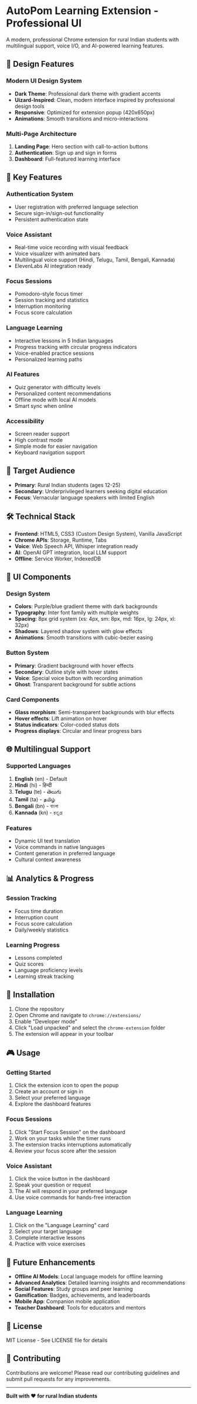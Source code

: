 # AutoPom Learning Extension - Professional UI

A modern, professional Chrome extension for rural Indian students with multilingual support, voice I/O, and AI-powered learning features.

## 🎨 Design Features

### Modern UI Design System
- **Dark Theme**: Professional dark theme with gradient accents
- **Uizard-Inspired**: Clean, modern interface inspired by professional design tools
- **Responsive**: Optimized for extension popup (420x650px)
- **Animations**: Smooth transitions and micro-interactions

### Multi-Page Architecture
1. **Landing Page**: Hero section with call-to-action buttons
2. **Authentication**: Sign up and sign in forms
3. **Dashboard**: Full-featured learning interface

## 🚀 Key Features

### Authentication System
- User registration with preferred language selection
- Secure sign-in/sign-out functionality
- Persistent authentication state

### Voice Assistant
- Real-time voice recording with visual feedback
- Voice visualizer with animated bars
- Multilingual voice support (Hindi, Telugu, Tamil, Bengali, Kannada)
- ElevenLabs AI integration ready

### Focus Sessions
- Pomodoro-style focus timer
- Session tracking and statistics
- Interruption monitoring
- Focus score calculation

### Language Learning
- Interactive lessons in 5 Indian languages
- Progress tracking with circular progress indicators
- Voice-enabled practice sessions
- Personalized learning paths

### AI Features
- Quiz generator with difficulty levels
- Personalized content recommendations
- Offline mode with local AI models
- Smart sync when online

### Accessibility
- Screen reader support
- High contrast mode
- Simple mode for easier navigation
- Keyboard navigation support

## 🎯 Target Audience

- **Primary**: Rural Indian students (ages 12-25)
- **Secondary**: Underprivileged learners seeking digital education
- **Focus**: Vernacular language speakers with limited English

## 🛠 Technical Stack

- **Frontend**: HTML5, CSS3 (Custom Design System), Vanilla JavaScript
- **Chrome APIs**: Storage, Runtime, Tabs
- **Voice**: Web Speech API, Whisper integration ready
- **AI**: OpenAI GPT integration, local LLM support
- **Offline**: Service Worker, IndexedDB

## 📱 UI Components

### Design System
- **Colors**: Purple/blue gradient theme with dark backgrounds
- **Typography**: Inter font family with multiple weights
- **Spacing**: 8px grid system (xs: 4px, sm: 8px, md: 16px, lg: 24px, xl: 32px)
- **Shadows**: Layered shadow system with glow effects
- **Animations**: Smooth transitions with cubic-bezier easing

### Button System
- **Primary**: Gradient background with hover effects
- **Secondary**: Outline style with hover states
- **Voice**: Special voice button with recording animation
- **Ghost**: Transparent background for subtle actions

### Card Components
- **Glass morphism**: Semi-transparent backgrounds with blur effects
- **Hover effects**: Lift animation on hover
- **Status indicators**: Color-coded status dots
- **Progress displays**: Circular and linear progress bars

## 🌐 Multilingual Support

### Supported Languages
1. **English** (en) - Default
2. **Hindi** (hi) - हिन्दी
3. **Telugu** (te) - తెలుగు
4. **Tamil** (ta) - தமிழ்
5. **Bengali** (bn) - বাংলা
6. **Kannada** (kn) - ಕನ್ನಡ

### Features
- Dynamic UI text translation
- Voice commands in native languages
- Content generation in preferred language
- Cultural context awareness

## 📊 Analytics & Progress

### Session Tracking
- Focus time duration
- Interruption count
- Focus score calculation
- Daily/weekly statistics

### Learning Progress
- Lessons completed
- Quiz scores
- Language proficiency levels
- Learning streak tracking

## 🔧 Installation

1. Clone the repository
2. Open Chrome and navigate to `chrome://extensions/`
3. Enable "Developer mode"
4. Click "Load unpacked" and select the `chrome-extension` folder
5. The extension will appear in your toolbar

## 🎮 Usage

### Getting Started
1. Click the extension icon to open the popup
2. Create an account or sign in
3. Select your preferred language
4. Explore the dashboard features

### Focus Sessions
1. Click "Start Focus Session" on the dashboard
2. Work on your tasks while the timer runs
3. The extension tracks interruptions automatically
4. Review your focus score after the session

### Voice Assistant
1. Click the voice button in the dashboard
2. Speak your question or request
3. The AI will respond in your preferred language
4. Use voice commands for hands-free interaction

### Language Learning
1. Click on the "Language Learning" card
2. Select your target language
3. Complete interactive lessons
4. Practice with voice exercises

## 🔮 Future Enhancements

- **Offline AI Models**: Local language models for offline learning
- **Advanced Analytics**: Detailed learning insights and recommendations
- **Social Features**: Study groups and peer learning
- **Gamification**: Badges, achievements, and leaderboards
- **Mobile App**: Companion mobile application
- **Teacher Dashboard**: Tools for educators and mentors

## 📄 License

MIT License - See LICENSE file for details

## 🤝 Contributing

Contributions are welcome! Please read our contributing guidelines and submit pull requests for any improvements.

---

**Built with ❤️ for rural Indian students**